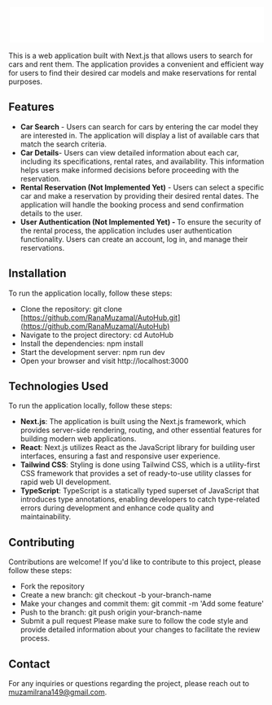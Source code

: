 <p align="center">
  <img src="/public/transparent-logo.png" alt="AutoHub Logo" width="500" height="70" style="margin-top: 60px;">
</p>


This is a web application built with Next.js that allows users to search for cars and rent them. The application provides a convenient and efficient way for users to find their desired car models and make reservations for rental purposes.

## Features


-   <strong>Car Search</strong> - Users can search for cars by entering the car model they are interested in. The application will display a list of available cars that match the search criteria.
-   <strong>Car Details</strong>- Users can view detailed information about each car, including its specifications, rental rates, and availability. This information helps users make informed decisions before proceeding with the reservation.
-  <strong>Rental Reservation (Not Implemented Yet)</strong> -  Users can select a specific car and make a reservation by providing their desired rental dates. The application will handle the booking process and send confirmation details to the user.
-  <strong>User Authentication (Not Implemented Yet) - </strong> To ensure the security of the rental process, the application includes user authentication functionality. Users can create an account, log in, and manage their reservations.

## Installation

To run the application locally, follow these steps:

- Clone the repository: git clone [https://github.com/RanaMuzamal/AutoHub.git](https://github.com/RanaMuzamal/AutoHub)
- Navigate to the project directory: cd AutoHub
- Install the dependencies: npm install
- Start the development server: npm run dev
- Open your browser and visit http://localhost:3000

## Technologies Used

To run the application locally, follow these steps:
- <strong>Next.js</strong>: The application is built using the Next.js framework, which provides server-side rendering, routing, and other essential features for building modern web applications.
- <strong>React</strong>: Next.js utilizes React as the JavaScript library for building user interfaces, ensuring a fast and responsive user experience.
- <strong>Tailwind CSS</strong>: Styling is done using Tailwind CSS, which is a utility-first CSS framework that provides a set of ready-to-use utility classes for rapid web UI development.
- <strong>TypeScript</strong>: TypeScript is a statically typed superset of JavaScript that introduces type annotations, enabling developers to catch type-related errors during development and enhance code quality and maintainability.






## Contributing

Contributions are welcome! If you'd like to contribute to this project, please follow these steps:

- Fork the repository
- Create a new branch: git checkout -b your-branch-name
- Make your changes and commit them: git commit -m 'Add some feature'
- Push to the branch: git push origin your-branch-name
- Submit a pull request
Please make sure to follow the code style and provide detailed information about your changes to facilitate the review process.

## Contact
For any inquiries or questions regarding the project, please reach out to muzamilrana149@gmail.com.
